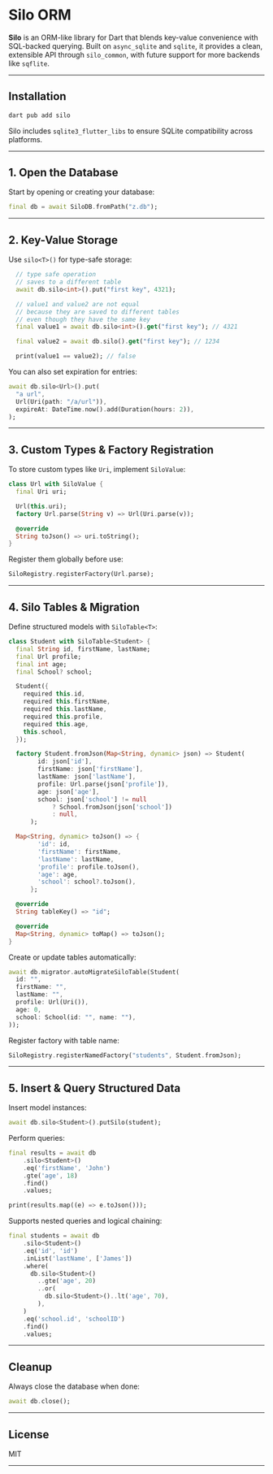 # Silo ORM

**Silo** is an ORM-like library for Dart that blends key-value convenience with SQL-backed querying. Built on `async_sqlite` and `sqlite`, it provides a clean, extensible API through `silo_common`, with future support for more backends like `sqflite`.

---

## Installation

```sh
dart pub add silo
```

Silo includes `sqlite3_flutter_libs` to ensure SQLite compatibility across platforms.

---

## 1. Open the Database

Start by opening or creating your database:

```dart
final db = await SiloDB.fromPath("z.db");
```

---

## 2. Key-Value Storage

Use `silo<T>()` for type-safe storage:

```dart
  // type safe operation
  // saves to a different table
  await db.silo<int>().put("first key", 4321);

  // value1 and value2 are not equal
  // because they are saved to different tables
  // even though they have the same key
  final value1 = await db.silo<int>().get("first key"); // 4321

  final value2 = await db.silo().get("first key"); // 1234

  print(value1 == value2); // false
```

You can also set expiration for entries:

```dart
await db.silo<Url>().put(
  "a url",
  Url(Uri(path: "/a/url")),
  expireAt: DateTime.now().add(Duration(hours: 2)),
);
```

---

## 3. Custom Types & Factory Registration

To store custom types like `Uri`, implement `SiloValue`:

```dart
class Url with SiloValue {
  final Uri uri;

  Url(this.uri);
  factory Url.parse(String v) => Url(Uri.parse(v));

  @override
  String toJson() => uri.toString();
}
```

Register them globally before use:

```dart
SiloRegistry.registerFactory(Url.parse);
```

---

## 4. Silo Tables & Migration

Define structured models with `SiloTable<T>`:

```dart
class Student with SiloTable<Student> {
  final String id, firstName, lastName;
  final Url profile;
  final int age;
  final School? school;

  Student({
    required this.id,
    required this.firstName,
    required this.lastName,
    required this.profile,
    required this.age,
    this.school,
  });

  factory Student.fromJson(Map<String, dynamic> json) => Student(
        id: json['id'],
        firstName: json['firstName'],
        lastName: json['lastName'],
        profile: Url.parse(json['profile']),
        age: json['age'],
        school: json['school'] != null
            ? School.fromJson(json['school'])
            : null,
      );

  Map<String, dynamic> toJson() => {
        'id': id,
        'firstName': firstName,
        'lastName': lastName,
        'profile': profile.toJson(),
        'age': age,
        'school': school?.toJson(),
      };

  @override
  String tableKey() => "id";

  @override
  Map<String, dynamic> toMap() => toJson();
}
```

Create or update tables automatically:

```dart
await db.migrator.autoMigrateSiloTable(Student(
  id: "",
  firstName: "",
  lastName: "",
  profile: Url(Uri()),
  age: 0,
  school: School(id: "", name: ""),
));
```

Register factory with table name:

```dart
SiloRegistry.registerNamedFactory("students", Student.fromJson);
```

---

## 5. Insert & Query Structured Data

Insert model instances:

```dart
await db.silo<Student>().putSilo(student);
```

Perform queries:

```dart
final results = await db
    .silo<Student>()
    .eq('firstName', 'John')
    .gte('age', 18)
    .find()
    .values;

print(results.map((e) => e.toJson()));
```

Supports nested queries and logical chaining:

```dart
final students = await db
    .silo<Student>()
    .eq('id', 'id')
    .inList('lastName', ['James'])
    .where(
      db.silo<Student>()
        ..gte('age', 20)
        ..or(
          db.silo<Student>()..lt('age', 70),
        ),
    )
    .eq('school.id', 'schoolID')
    .find()
    .values;
```

---

## Cleanup

Always close the database when done:

```dart
await db.close();
```

---

## License

MIT

---
